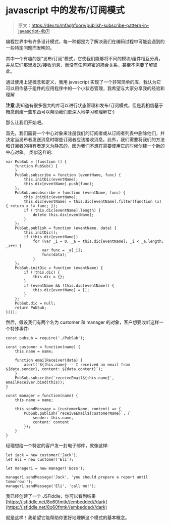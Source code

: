 # javascript 中的发布/订阅模式

> 原文：<https://dev.to/mfaghfoory/publish-subscribe-pattern-in-javascript-4b7i>

编程世界中有许多设计模式，每一种都是为了解决我们在编码过程中可能会遇到的一些特定问题而发明的。

其中一个有趣的是“发布/订阅”模式，它使我们能够将不同的模块/组件相互分离，并从它们那里发送/接收消息，而没有任何紧密的耦合关系，甚至不需要了解彼此。

通过使用上述概念和定义，我用 javascript 实现了一个非常简单的库，我认为它可以用作基于组件的应用程序中的一个小状态管理，我希望与大家分享我的经验和理解

**注意**:我知道有很多强大的库可以进行状态管理和发布/订阅模式，但是我相信基于概念创建一些东西可以帮助我们更深入地学习和理解它:)

那么让我们开始吧。

首先，我们需要一个中心对象来注册我们的订阅者或从订阅者列表中删除他们，并决定当发布者发送消息时哪些订阅者应该接收消息。此外，我们需要将我们的方法和订阅者的持有者定义为静态的，因为我们不想在需要使用它的时候创建一个新的中心对象。
类似这样的:

```
var PubSub = (function () {
    function PubSub() {
    }
    PubSub.subscribe = function (eventName, func) {
        this.initDic(eventName);
        this.dic[eventName].push(func);
    };
    PubSub.unsubscribe = function (eventName, func) {
        this.initDic(eventName);
        this.dic[eventName] = this.dic[eventName].filter(function (x) { return x != func; });
        if (!this.dic[eventName].length) {
            delete this.dic[eventName];
        }
    };
    PubSub.publish = function (eventName, data) {
        this.initDic();
        if (this.dic[eventName])
            for (var _i = 0, _a = this.dic[eventName]; _i < _a.length; _i++) {
                var func = _a[_i];
                func(data);
            }
    };
    PubSub.initDic = function (eventName) {
        if (!this.dic) {
            this.dic = {};
        }
        if (eventName && !this.dic[eventName]) {
            this.dic[eventName] = [];
        }
    };
    PubSub.dic = null;
    return PubSub;
}()); 
```

然后，假设我们有两个名为 customer 和 manager 的对象，客户想要收听这样一个特殊事件:

```
const pubsub = require('./PubSub');

const customer = function(name) {
    this.name = name;

    function emailReceiver(data) {
        alert(`${this.name} -- I received an email from ${data.sender}, content: ${data.content}`);
    }
    PubSub.subscribe(`receiveEmail${this.name}`, emailReceiver.bind(this));
}

const manager = function(name) {
    this.name = name;

    this.sendMessage = (customerName, content) => {
        PubSub.publish(`receiveEmail${customerName}`, {
            sender: this.name,
            content: content
        });
    }
} 
```

经理想给一个特定的客户发一封电子邮件，就像这样:

```
let jack = new customer('Jack');
let eli = new customer('Eli');

let manager1 = new manager('Boss');

manager1.sendMessage('Jack', 'you should prepare a report until tomorrow!');
manager1.sendMessage('Eli', 'call me!'); 
```

我已经创建了一个 JSFiddle，你可以看到结果
[https://jsfiddle.net/8o60fmtk//embedded//dark](https://jsfiddle.net/8o60fmtk//embedded//dark)

就是这样！我希望它能帮助你更好地理解这个模式的基本概念。